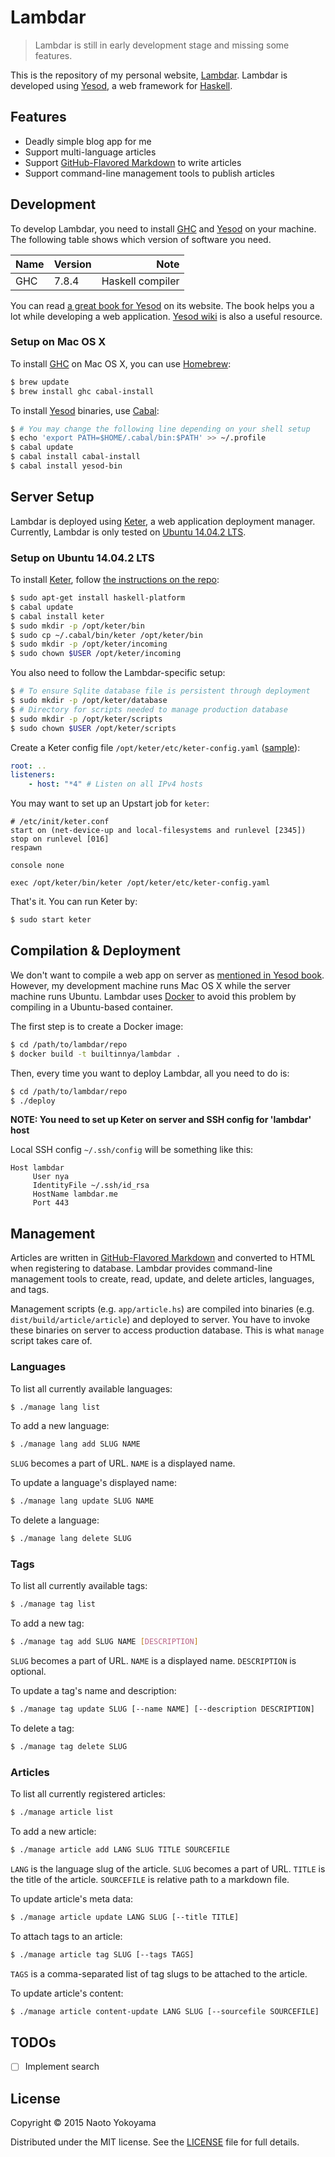 # Lambdar

> Lambdar is still in early development stage and missing some features.

This is the repository of my personal website, [Lambdar][].
Lambdar is developed using [Yesod][], a web framework for [Haskell][].

[Lambdar]: http://lambdar.me/
[Yesod]: http://www.yesodweb.com/
[Haskell]: https://www.haskell.org/

## Features

- Deadly simple blog app for me
- Support multi-language articles
- Support [GitHub-Flavored Markdown][] to write articles
- Support command-line management tools to publish articles

[GitHub-Flavored Markdown]: https://help.github.com/articles/github-flavored-markdown/

## Development

To develop Lambdar, you need to install [GHC][] and [Yesod][] on your machine.
The following table shows which version of software you need.

[GHC]: https://www.haskell.org/ghc/

| Name | Version |             Note |
|------|---------|-----------------:|
| GHC  | 7.8.4   | Haskell compiler |

You can read [a great book for Yesod](http://www.yesodweb.com/book) on its website.
The book helps you a lot while developing a web application.
[Yesod wiki](https://github.com/yesodweb/yesod/wiki) is also a useful resource.


### Setup on Mac OS X

To install [GHC][] on Mac OS X, you can use [Homebrew][]:

```bash
$ brew update
$ brew install ghc cabal-install
```

[Homebrew]: http://brew.sh/

To install [Yesod][] binaries, use [Cabal][]:
```bash
$ # You may change the following line depending on your shell setup
$ echo 'export PATH=$HOME/.cabal/bin:$PATH' >> ~/.profile
$ cabal update
$ cabal install cabal-install
$ cabal install yesod-bin
```

[Cabal]: https://www.haskell.org/cabal/

## Server Setup

Lambdar is deployed using [Keter][], a web application deployment manager.
Currently, Lambdar is only tested on [Ubuntu 14.04.2 LTS][].

[Keter]: https://github.com/snoyberg/keter
[Ubuntu 14.04.2 LTS]: http://releases.ubuntu.com/14.04/

### Setup on Ubuntu 14.04.2 LTS

To install [Keter][], follow [the instructions on the repo](https://github.com/snoyberg/keter#setup):
```bash
$ sudo apt-get install haskell-platform
$ cabal update
$ cabal install keter
$ sudo mkdir -p /opt/keter/bin
$ sudo cp ~/.cabal/bin/keter /opt/keter/bin
$ sudo mkdir -p /opt/keter/incoming
$ sudo chown $USER /opt/keter/incoming
```

You also need to follow the Lambdar-specific setup:
```bash
$ # To ensure Sqlite database file is persistent through deployment
$ sudo mkdir -p /opt/keter/database
$ # Directory for scripts needed to manage production database
$ sudo mkdir -p /opt/keter/scripts
$ sudo chown $USER /opt/keter/scripts
```

Create a Keter config file `/opt/keter/etc/keter-config.yaml` ([sample](https://github.com/snoyberg/keter/blob/master/etc/keter-config.yaml)):
```yaml
root: ..
listeners:
    - host: "*4" # Listen on all IPv4 hosts
```

You may want to set up an Upstart job for `keter`:
```
# /etc/init/keter.conf
start on (net-device-up and local-filesystems and runlevel [2345])
stop on runlevel [016]
respawn

console none

exec /opt/keter/bin/keter /opt/keter/etc/keter-config.yaml
```

That's it.
You can run Keter by:
```bash
$ sudo start keter
```

## Compilation & Deployment

We don't want to compile a web app on server as [mentioned in Yesod book](http://www.yesodweb.com/book/deploying-your-webapp#deploying-your-webapp_compiling).
However, my development machine runs Mac OS X while the server machine runs Ubuntu.
Lambdar uses [Docker][] to avoid this problem by compiling in a Ubuntu-based container.

[Docker]: https://www.docker.com/

The first step is to create a Docker image:
```bash
$ cd /path/to/lambdar/repo
$ docker build -t builtinnya/lambdar .
```

Then, every time you want to deploy Lambdar, all you need to do is:
```bash
$ cd /path/to/lambdar/repo
$ ./deploy
```

**NOTE: You need to set up Keter on server and SSH config for 'lambdar' host**

Local SSH config `~/.ssh/config` will be something like this:

```
Host lambdar
     User nya
     IdentityFile ~/.ssh/id_rsa
     HostName lambdar.me
     Port 443
```

## Management

Articles are written in [GitHub-Flavored Markdown][] and converted to HTML when
registering to database.
Lambdar provides command-line management tools to create, read, update, and delete
articles, languages, and tags.

Management scripts (e.g. `app/article.hs`) are compiled into binaries (e.g. `dist/build/article/article`) and deployed to server.
You have to invoke these binaries on server to access production database.
This is what `manage` script takes care of.

### Languages

To list all currently available languages:
```bash
$ ./manage lang list
```

To add a new language:
```bash
$ ./manage lang add SLUG NAME
```

`SLUG` becomes a part of URL. `NAME` is a displayed name.

To update a language's displayed name:
```bash
$ ./manage lang update SLUG NAME
```

To delete a language:
```bash
$ ./manage lang delete SLUG
```

### Tags

To list all currently available tags:
```bash
$ ./manage tag list
```

To add a new tag:
```bash
$ ./manage tag add SLUG NAME [DESCRIPTION]
```

`SLUG` becomes a part of URL. `NAME` is a displayed name.
`DESCRIPTION` is optional.

To update a tag's name and description:
```bash
$ ./manage tag update SLUG [--name NAME] [--description DESCRIPTION]
```

To delete a tag:
```bash
$ ./manage tag delete SLUG
```

### Articles

To list all currently registered articles:
```bash
$ ./manage article list
```

To add a new article:
```bash
$ ./manage article add LANG SLUG TITLE SOURCEFILE
```

`LANG` is the language slug of the article.
`SLUG` becomes a part of URL.
`TITLE` is the title of the article.
`SOURCEFILE` is relative path to a markdown file.

To update article's meta data:
```bash
$ ./manage article update LANG SLUG [--title TITLE]
```

To attach tags to an article:
```bash
$ ./manage article tag SLUG [--tags TAGS]
```

`TAGS` is a comma-separated list of tag slugs to be attached to the article.

To update article's content:
```bash
$ ./manage article content-update LANG SLUG [--sourcefile SOURCEFILE]
```

## TODOs

- [ ] Implement search

## License

Copyright © 2015 Naoto Yokoyama

Distributed under the MIT license. See the [LICENSE](./LICENSE) file for full details.
